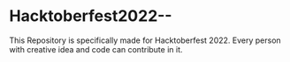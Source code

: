 # Hacktoberfest2022--
This Repository is specifically made for Hacktoberfest 2022.
Every person with creative idea and code can contribute in it.
